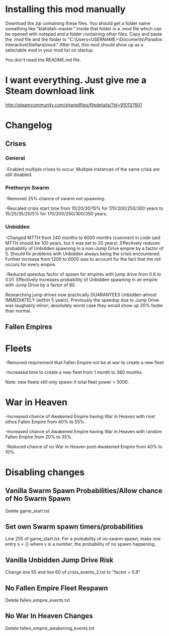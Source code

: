 # Installing this mod manually

Download the zip containing these files. You should get a folder name something like "blahblah-master." Inside that folder is a .mod file which can be opened with notepad and a folder containing other files. Copy and paste the .mod file and the folder to "C:\Users\<USERNAME>\Documents\Paradox Interactive\Stellaris\mod." After that, this mod should show up as a selectable mod in your mod list on startup.

You don't need the README.md file.


# I want everything. Just give me a Steam download link

http://steamcommunity.com/sharedfiles/filedetails/?id=910137601


# Changelog
## Crises

### General
-Enabled multiple crises to occur. Multiple instances of the same crisis are still disabled.

### Prethoryn Swarm
-Removed 25% chance of swarm not spawning.

-Rescaled crisis start time from 10/20/30/15% for 170/200/250/300 years to 15/25/35/20/5% for 170/200/250/300/350 years.


### Unbidden
-Changed MTTH from 240 months to 6000 months (comment in code said MTTH should be 100 years, but it was set to 20 years). Effectively reduces probability of Unbidden spawning in a non-Jump Drive empire by a factor of 5. Should fix problems with Unbidden always being the crisis encountered. Further increase from 1200 to 6000 was to account for the fact that the roll occurs for every empire.

-Reduced speedup factor of spawn for empires with jump drive from 0.8 to 0.01. Effectively increases probability of Unbidden spawning in an empire with Jump Drive by a factor of 80.


Researching jump drives now practically GUARANTEES Unbidden almost IMMEDIATELY (within 5 years). Previously the speedup due to Jump Drive was laughably minor; absolutely worst case they would show up 20% faster than normal.



## Fallen Empires
# Fleets
-Removed requirement that Fallen Empire not be at war to create a new fleet

-Increased time to create a new fleet from 1 month to 360 months. 

Note: new fleets still only spawn if total fleet power < 5000.

# War in Heaven
-Increased chance of Awakened Empire having War in Heaven with rival ethos Fallen Empire from 40% to 55%.

-Increased chance of Awakened Empire having War in Heaven with random Fallen Empire from 20% to 35%.

-Reduced chance of no War in Heaven post-Awakened Empire from 40% to 10%.




# Disabling changes

## Vanilla Swarm Spawn Probabilities/Allow chance of No Swarm Spawn
Delete game_start.txt


## Set own Swarm spawn timers/probabilities
Line 255 of game_start.txt. For a probability of no swarm spawn, make one entry x = {} where x is a number, the probability of no spawn happening.


## Vanilla Unbidden Jump Drive Risk
Change line 55 and line 60 of crisis_events_2.txt to "factor = 0.8"


## No Fallen Empire Fleet Respawn
Delete fallen_empire_events.txt


## No War In Heaven Changes
Delete fallen_empire_awakening_events.txt




